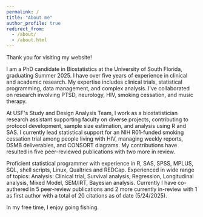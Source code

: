 ```yaml
---
permalink: /
title: "About me"
author_profile: true
redirect_from: 
  - /about/
  - /about.html
---
```

Thank you for visiting my website!

I am a PhD candidate in Biostatistics at the University of South Florida, graduating Summer 2025. I have over five years of experience in clinical and academic research. My expertise includes clinical trials, statistical programming, data management, and complex analysis. I've collaborated on research involving PTSD, neurology, HIV, smoking cessation, and music therapy.

At USF's Study and Design Analysis Team, I work as a biostatistician research assistant supporting faculty on diverse projects, contributing to protocol development, sample size estimation, and analysis using R and SAS. I currently lead statistical support for an NIH R01-funded smoking cessation trial among people living with HIV, managing weekly reports, DSMB deliverables, and CONSORT diagrams. My contributions have resulted in five peer-reviewed publications with two more in review.

Proficient statistical programmer with experience in R, SAS, SPSS, MPLUS, SQL, shell scripts, Linux, Qualtrics and REDCap. 
Experienced in wide range of topics: Analysis: Clinical trial, Survival analysis, Regression, Longitudinal analysis, Mixed Model, SEM/IRT, Bayesian analysis.
Currently I have co-authered in 5 peer-review publications and 2 more currently in-review with 1 as first author with a total of 20 citations as of date (5/24/2025).

In my free time, I enjoy going fishing.

